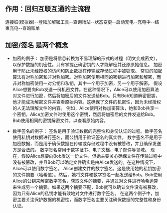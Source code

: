 ## 作用：回归互联互通的主流程
连接桩(模拟器)--登陆加解密工具--查询场站--状态变更--启动充电--充电中--结束充电--查询账单

## 加密/签名 是两个概念
- 加密的例子：
加密是将信息转换为不易理解的形式的过程（明文变成密文），以保护数据的机密性。只有掌握正确密钥的人才能解密并还原原始信息。
加密用于防止未经授权的访问和防止数据在传输或存储过程中被窃取。
常见的加密算法有对称加密和非对称加密。对称加密使用相同的密钥进行加密和解密，而非对称加密使用一对公钥和私钥，其中一个用于加密，另一个用于解密。
假设Alice想要向Bob发送一份机密文件。在这种情况下，Alice可以使用加密算法对文件进行加密，然后将加密后的文件发送给Bob。只有Bob知道解密密钥，他才能成功解密文件并查看原始内容。这确保了文件的机密性，因为未经授权的人无法理解文件的内容。
例如，Alice使用对称加密算法，她和Bob共享一个密钥。Alice加密文件时使用这个密钥，然后将加密后的文件发送给Bob。Bob使用相同的密钥解密文件，以查看原始内容。

- 数字签名的例子：
签名是用于验证数据的完整性和身份认证的过程。数字签名使用私钥对数据进行签名，而公钥用于验证签名的真实性。
数字签名不是用于加密数据，而是用于确保数据在传输或存储过程中没有被篡改，并且确保发送方是合法的。
数字签名常用于数字证书、电子文档、电子邮件等领域。
现在，假设Alice想要向Bob发送一份文件，但她主要关心确保文件在传输过程中没有被篡改，并且Bob可以确定文件确实是由Alice发送的。在这种情况下，Alice可以使用数字签名。
Alice创建文件的数字签名，这是使用她的私钥加密的文件摘要（哈希值）。然后，她将文件和数字签名一起发送给Bob。Bob使用Alice的公钥来解密数字签名，获取文件的摘要，并通过对文件进行哈希运算来生成另一个摘要。如果这两个摘要匹配，Bob就可以确认文件没有被篡改，因为只有Alice的私钥才能有效地对文件进行数字签名。
在这两个例子中，加密主要关注保护数据的机密性，而数字签名主要关注确保数据的完整性和身份认证。
